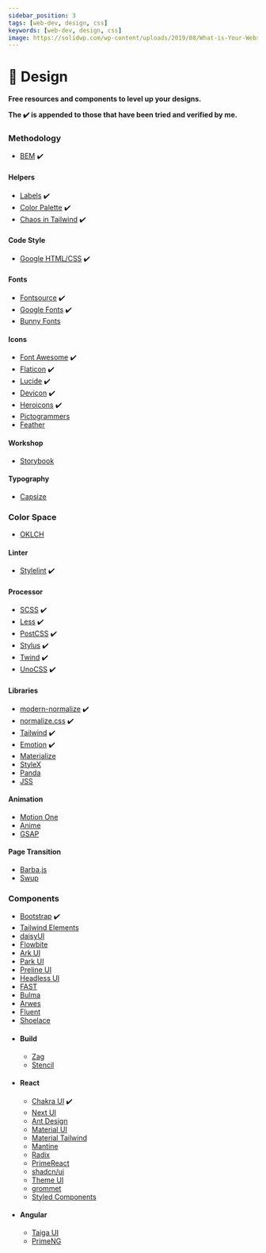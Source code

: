 ```yaml
---
sidebar_position: 3
tags: [web-dev, design, css]
keywords: [web-dev, design, css]
image: https://solidwp.com/wp-content/uploads/2019/08/What-is-Your-Website-Design-Process-Blog-Post-Feature-Image-36119-01-1024x537.png
---
```

# 💅 Design
**Free resources and components to level up your designs.**

**The :heavy_check_mark: is appended to those that have been tried and verified by me.**

### Methodology
- [BEM](https://getbem.com) :heavy_check_mark:

#### Helpers
- [Labels](https://refactoringui.com/previews/labels-are-a-last-resort) :heavy_check_mark:
- [Color Palette](https://refactoringui.com/previews/building-your-color-palette) :heavy_check_mark:
- [Chaos in Tailwind](https://evilmartians.com/chronicles/5-best-practices-for-preventing-chaos-in-tailwind-css) :heavy_check_mark:

#### Code Style
- [Google HTML/CSS](https://google.github.io/styleguide/htmlcssguide.html) :heavy_check_mark:

#### Fonts
- [Fontsource](https://fontsource.org) :heavy_check_mark:
- [Google Fonts](https://fonts.google.com) :heavy_check_mark:
- [Bunny Fonts](https://fonts.bunny.net)

#### Icons
- [Font Awesome](https://fontawesome.com) :heavy_check_mark:
- [Flaticon](https://flaticon.com) :heavy_check_mark:
- [Lucide](https://lucide.dev) :heavy_check_mark:
- [Devicon](https://devicon.dev) :heavy_check_mark:
- [Heroicons](https://heroicons.com) :heavy_check_mark:
- [Pictogrammers](https://pictogrammers.com)
- [Feather](https://feathericons.com)

#### Workshop
- [Storybook](https://storybook.js.org)

#### Typography
- [Capsize](https://seek-oss.github.io/capsize)

### Color Space
- [OKLCH](https://developer.mozilla.org/en-US/docs/Web/CSS/color_value/oklch)

#### Linter
- [Stylelint](https://stylelint.io) :heavy_check_mark:

#### Processor
- [SCSS](https://sass-lang.com) :heavy_check_mark:
- [Less](https://lesscss.org) :heavy_check_mark:
- [PostCSS](https://postcss.org) :heavy_check_mark:
- [Stylus](https://stylus-lang.com) :heavy_check_mark:
- [Twind](https://twind.style) :heavy_check_mark:
- [UnoCSS](https://unocss.dev) :heavy_check_mark:

#### Libraries
- [modern-normalize](https://github.com/sindresorhus/modern-normalize) :heavy_check_mark:
- [normalize.css](https://csstools.github.io/normalize.css) :heavy_check_mark:
- [Tailwind](https://tailwindcss.com) :heavy_check_mark:
- [Emotion](https://emotion.sh) :heavy_check_mark:
- [Materialize](https://materializeweb.com)
- [StyleX](https://stylexjs.com)
- [Panda](https://panda-css.com)
- [JSS](https://cssinjs.org)

#### Animation
- [Motion One](https://motion.dev)
- [Anime](https://animejs.com)
- [GSAP](https://greensock.com/gsap)

#### Page Transition
- [Barba.js](https://barba.js.org)
- [Swup](https://swup.js.org)

### Components
- [Bootstrap](https://getbootstrap.com) :heavy_check_mark:
- [Tailwind Elements](https://tailwind-elements.com)
- [daisyUI](https://daisyui.com)
- [Flowbite](https://flowbite.com)
- [Ark UI](https://ark-ui.com)
- [Park UI](https://park-ui.com)
- [Preline UI](https://preline.co)
- [Headless UI](https://headlessui.com)
- [FAST](https://fast.design)
- [Bulma](https://bulma.io)
- [Arwes](https://arwes.dev)
- [Fluent](https://fluent2.microsoft.design)
- [Shoelace](https://shoelace.style)
- #### Build
  - [Zag](https://zagjs.com)
  - [Stencil](https://stenciljs.com)
- #### React
  - [Chakra UI](https://chakra-ui.com) :heavy_check_mark:
  - [Next UI](https://nextui.org)
  - [Ant Design](https://ant.design)
  - [Material UI](https://mui.com)
  - [Material Tailwind](https://material-tailwind.com)
  - [Mantine](https://mantine.dev)
  - [Radix](https://radix-ui.com)
  - [PrimeReact](https://primereact.org)
  - [shadcn/ui](https://ui.shadcn.com)
  - [Theme UI](https://theme-ui.com)
  - [grommet](https://grommet.io)
  - [Styled Components](https://styled-components.com)
- #### Angular
  - [Taiga UI](https://taiga-ui.dev)
  - [PrimeNG](https://primeng.org)